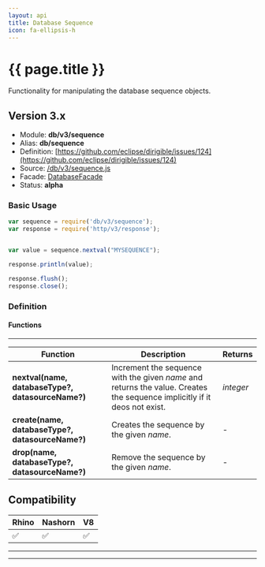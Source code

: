 ```yaml
---
layout: api
title: Database Sequence
icon: fa-ellipsis-h
---
```


{{ page.title }}
===

Functionality for manipulating the database sequence objects.

Version 3.x
---

- Module: **db/v3/sequence**
- Alias: **db/sequence**
- Definition: [https://github.com/eclipse/dirigible/issues/124](https://github.com/eclipse/dirigible/issues/124)
- Source: [/db/v3/sequence.js](https://github.com/dirigiblelabs/api-v3-db/blob/master/db/v3/sequence.js)
- Facade: [DatabaseFacade](https://github.com/eclipse/dirigible/blob/master/api/api-facades/api-db/src/main/java/org/eclipse/dirigible/api/v3/db/DatabaseFacade.java)
- Status: **alpha**


### Basic Usage

```javascript
var sequence = require('db/v3/sequence');
var response = require('http/v3/response');


var value = sequence.nextval("MYSEQUENCE");

response.println(value);

response.flush();
response.close();
```


### Definition

#### Functions

---

Function     | Description | Returns
------------ | ----------- | --------
**nextval(name, databaseType?, datasourceName?)**   | Increment the sequence with the given *name* and returns the value. Creates the sequence implicitly if it deos not exist. | *integer*
**create(name, databaseType?, datasourceName?)**   | Creates the sequence by the given *name*. | -
**drop(name, databaseType?, datasourceName?)**   | Remove the sequence by the given *name*. | -




Compatibility
---

Rhino | Nashorn | V8
----- | ------- | --------
 ✅  | ✅  | ✅


---

---

